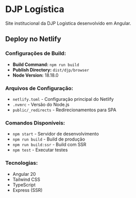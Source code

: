 # DJP Logística

Site institucional da DJP Logística desenvolvido em Angular.

## Deploy no Netlify

### Configurações de Build:
- **Build Command:** `npm run build`
- **Publish Directory:** `dist/djp/browser`
- **Node Version:** 18.18.0

### Arquivos de Configuração:
- `netlify.toml` - Configuração principal do Netlify
- `.nvmrc` - Versão do Node.js
- `public/_redirects` - Redirecionamentos para SPA

### Comandos Disponíveis:
- `npm start` - Servidor de desenvolvimento
- `npm run build` - Build de produção
- `npm run build:ssr` - Build com SSR
- `npm test` - Executar testes

### Tecnologias:
- Angular 20
- Tailwind CSS
- TypeScript
- Express (SSR)